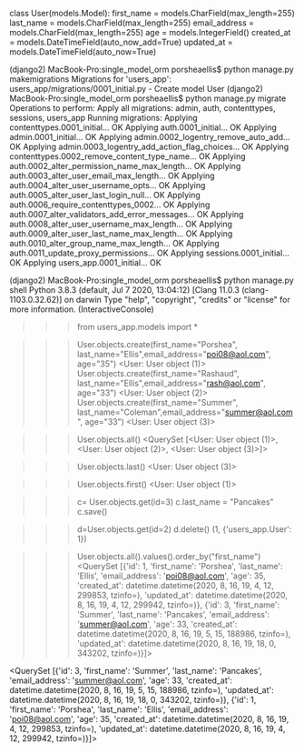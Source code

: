 <!-- Create a model called User following the ERD above -->
class User(models.Model):
    first_name = models.CharField(max_length=255)
    last_name = models.CharField(max_length=255)
    email_address = models.CharField(max_length=255)
    age = models.IntegerField()
    created_at = models.DateTimeField(auto_now_add=True)
    updated_at = models.DateTimeField(auto_now=True)

<!-- Create and run the migration files to create the User table in your database -->

(django2) MacBook-Pro:single_model_orm porsheaellis$ python manage.py makemigrations
Migrations for 'users_app':
  users_app/migrations/0001_initial.py
    - Create model User
(django2) MacBook-Pro:single_model_orm porsheaellis$ python manage.py migrate
Operations to perform:
  Apply all migrations: admin, auth, contenttypes, sessions, users_app
Running migrations:
  Applying contenttypes.0001_initial... OK
  Applying auth.0001_initial... OK
  Applying admin.0001_initial... OK
  Applying admin.0002_logentry_remove_auto_add... OK
  Applying admin.0003_logentry_add_action_flag_choices... OK
  Applying contenttypes.0002_remove_content_type_name... OK
  Applying auth.0002_alter_permission_name_max_length... OK
  Applying auth.0003_alter_user_email_max_length... OK
  Applying auth.0004_alter_user_username_opts... OK
  Applying auth.0005_alter_user_last_login_null... OK
  Applying auth.0006_require_contenttypes_0002... OK
  Applying auth.0007_alter_validators_add_error_messages... OK
  Applying auth.0008_alter_user_username_max_length... OK
  Applying auth.0009_alter_user_last_name_max_length... OK
  Applying auth.0010_alter_group_name_max_length... OK
  Applying auth.0011_update_proxy_permissions... OK
  Applying sessions.0001_initial... OK
  Applying users_app.0001_initial... OK

<!-- Run the shell and import your User model -->
(django2) MacBook-Pro:single_model_orm porsheaellis$ python manage.py shell
Python 3.8.3 (default, Jul  7 2020, 13:04:12) 
[Clang 11.0.3 (clang-1103.0.32.62)] on darwin
Type "help", "copyright", "credits" or "license" for more information.
(InteractiveConsole)
>>> from users_app.models import *

<!-- Query: Create 3 new users -->
>>> User.objects.create(first_name="Porshea", last_name="Ellis",email_address="poi08@aol.com", age="35")
<User: User object (1)>
>>> User.objects.create(first_name="Rashaud", last_name="Ellis",email_address="rash@aol.com", age="33")
<User: User object (2)>
>>> User.objects.create(first_name="Summer", last_name="Coleman",email_address="summer@aol.com", age="33")
<User: User object (3)>
>>> 
<!-- Query: Retrieve all the users -->
>>> User.objects.all()
<QuerySet [<User: User object (1)>, <User: User object (2)>, <User: User object (3)>]>

<!-- Query: Retrieve the last user -->
>>> User.objects.last()
<User: User object (3)>

<!-- Query: Retrieve the first user -->
>>> User.objects.first()
<User: User object (1)>

<!-- Query: Change the user with id=3 so their last name is Pancakes. -->

>>> c= User.objects.get(id=3)
>>> c.last_name = "Pancakes"
>>> c.save()

<!-- Query: Delete the user with id=2 from the database -->

>>> d=User.objects.get(id=2)
>>> d.delete()
(1, {'users_app.User': 1})

<!-- Query: Get all the users, sorted by their first name -->

>>> User.objects.all().values().order_by("first_name")
<QuerySet [{'id': 1, 'first_name': 'Porshea', 'last_name': 'Ellis', 'email_address': 'poi08@aol.com', 'age': 35, 'created_at': datetime.datetime(2020, 8, 16, 19, 4, 12, 299853, tzinfo=<UTC>), 'updated_at': datetime.datetime(2020, 8, 16, 19, 4, 12, 299942, tzinfo=<UTC>)}, {'id': 3, 'first_name': 'Summer', 'last_name': 'Pancakes', 'email_address': 'summer@aol.com', 'age': 33, 'created_at': datetime.datetime(2020, 8, 16, 19, 5, 15, 188986, tzinfo=<UTC>), 'updated_at': datetime.datetime(2020, 8, 16, 19, 18, 0, 343202, tzinfo=<UTC>)}]>

<!-- BONUS Query: Get all the users, sorted by their first name in descending order -->

<QuerySet [{'id': 3, 'first_name': 'Summer', 'last_name': 'Pancakes', 'email_address': 'summer@aol.com', 'age': 33, 'created_at': datetime.datetime(2020, 8, 16, 19, 5, 15, 188986, tzinfo=<UTC>), 'updated_at': datetime.datetime(2020, 8, 16, 19, 18, 0, 343202, tzinfo=<UTC>)}, {'id': 1, 'first_name': 'Porshea', 'last_name': 'Ellis', 'email_address': 'poi08@aol.com', 'age': 35, 'created_at': datetime.datetime(2020, 8, 16, 19, 4, 12, 299853, tzinfo=<UTC>), 'updated_at': datetime.datetime(2020, 8, 16, 19, 4, 12, 299942, tzinfo=<UTC>)}]>
